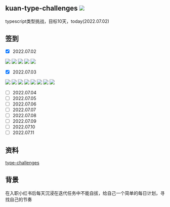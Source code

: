 ## kuan-type-challenges <img src="https://shields.io/github/last-commit/kuan1/kuan-type-challenges" />

typescript类型挑战，目标10天，today(2022.07.02)


## 签到

- [x] 2022.07.02

<img src="https://img.shields.io/badge/pick-blue" />  <img src="https://img.shields.io/badge/readonly-blue" /> <img src="https://img.shields.io/badge/arrayFirst-blue" /> <img src="https://img.shields.io/badge/tupleLength-blue" /> <img src="https://img.shields.io/badge/tupleToObject-blue" />

- [x] 2022.07.03

<img src="https://img.shields.io/badge/exclude-blue" /> <img src="https://img.shields.io/badge/awaited-blue" /> <img src="https://img.shields.io/badge/if-blue" /> <img src="https://img.shields.io/badge/concat-blue" /> <img src="https://img.shields.io/badge/includes-blue" /> <img src="https://img.shields.io/badge/push-blue" /> <img src="https://img.shields.io/badge/unshift-blue" /> <img src="https://img.shields.io/badge/parameters-blue" />
- [ ] 2022.07.04
- [ ] 2022.07.05
- [ ] 2022.07.06
- [ ] 2022.07.07
- [ ] 2022.07.08
- [ ] 2022.07.09
- [ ] 2022.07.10
- [ ] 2022.07.11

## 资料
[type-challenges](https://github.com/type-challenges/type-challenges)

## 背景
在入职小红书后每天沉浸在迭代任务中不能自拔，给自己一个简单的每日计划，寻找自己的节奏
